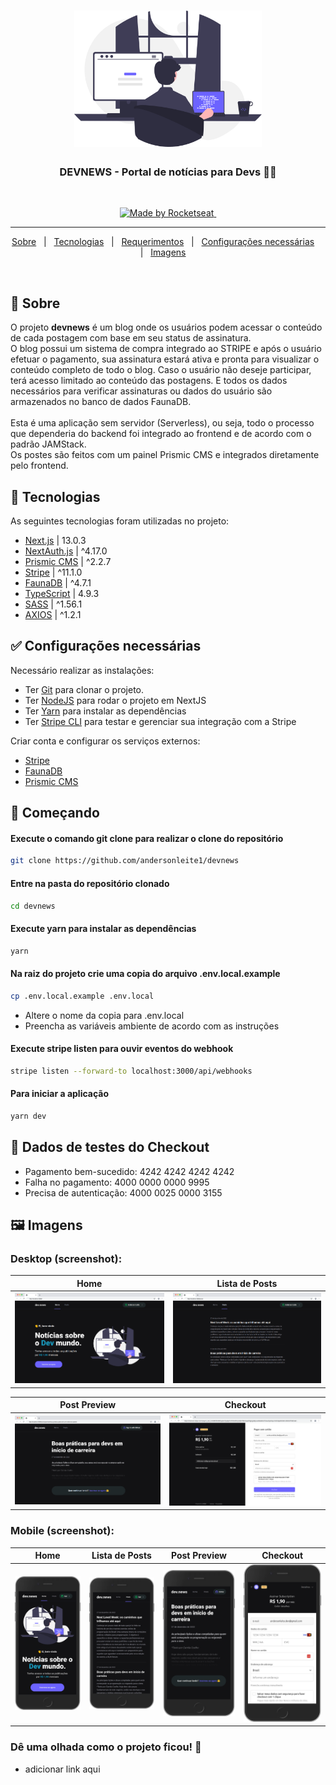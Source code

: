 <h1 align="center">

<img src="https://raw.githubusercontent.com/andersonleite1/devnews/082ab268a2cad1a04c0ecfc2b23d29352254f914/public/images/women.svg?token=ALM5YTWMRL767YM73VFFI5TDVWP4Q" alt="women coding" width="300px"/>

</h1>

  <h3 align="center">DEVNEWS - Portal de notícias para Devs 👨‍💻</h3>
  <br>

  <p align="center">
    <a href="https://rocketseat.com.br">
      <img alt="Made by Rocketseat" src="https://img.shields.io/badge/Proposto%20Por-Rocketseat-purple?style=square">
    </a>
    <a href="https://www.linkedin.com/in/andersonleitedev/">
      <img alt="" src="https://img.shields.io/badge/Resolvido%20Por-Anderson%20Leite-blue?style=square">
    </a>
  </p>

---

<p align="center">
  <a href="#dart-sobre">Sobre</a> &#xa0; | &#xa0; 
  <a href="#rocket-tecnologias">Tecnologias</a> &#xa0; | &#xa0;
  <a href="#white_check_mark-requerimentos">Requerimentos</a> &#xa0; | &#xa0;
  <a href="#checkered_flag-configurações-necessárias">Configurações necessárias</a> &#xa0; &#xa0; | &#xa0;
  <a href="#framed_picture-imagens">Imagens</a> &#xa0; &#xa0;
</p>

<br>

## :dart: Sobre ##

O projeto <strong>devnews</strong> é um blog onde os usuários podem acessar o conteúdo de cada postagem com base em seu status de assinatura.<br/>
O blog possui um sistema de compra integrado ao STRIPE e após o usuário efetuar o pagamento, sua assinatura estará ativa e pronta 
para visualizar o conteúdo completo de todo o blog. Caso o usuário não deseje participar, terá acesso limitado ao conteúdo das postagens. 
E todos os dados necessários para verificar assinaturas ou dados do usuário são armazenados no banco de dados FaunaDB.
<br>
<br>
Esta é uma aplicação sem servidor (Serverless), ou seja, todo o processo que dependeria do backend foi integrado ao frontend e de acordo com o padrão JAMStack.
<br>
Os postes são feitos com um painel Prismic CMS e integrados diretamente pelo frontend.

## :rocket: Tecnologias ##

As seguintes tecnologias foram utilizadas no projeto:

- [Next.js](https://nextjs.org/) | 13.0.3
- [NextAuth.js](https://next-auth.js.org/) | ^4.17.0
- [Prismic CMS](https://prismic.io/) | ^2.2.7
- [Stripe](https://stripe.com/) | ^11.1.0
- [FaunaDB](https://fauna.com/) | ^4.7.1
- [TypeScript](https://www.typescriptlang.org/) | 4.9.3
- [SASS](https://sass-lang.com/) | ^1.56.1
- [AXIOS](https://axios-http.com/) | ^1.2.1

## :white_check_mark: Configurações necessárias ##

<p>Necessário realizar as instalações:</p>

- Ter [Git](https://git-scm.com/) para clonar o projeto.
- Ter [NodeJS](https://nodejs.org/en/) para rodar o projeto em NextJS
- Ter [Yarn](https://yarnpkg.com/) para instalar as dependências
- Ter [Stripe CLI](https://stripe.com/docs/stripe-cli) para testar e gerenciar sua integração com a Stripe

<p>Criar conta e configurar os serviços externos:</p>

- [Stripe](https://stripe.com/)
- [FaunaDB](https://fauna.com/)
- [Prismic CMS](https://prismic.io/)

## :checkered_flag: Começando ##

#### Execute o comando git clone para realizar o clone do repositório

```bash
git clone https://github.com/andersonleite1/devnews
```

#### Entre na pasta do repositório clonado
```bash
cd devnews
```

#### Execute yarn para instalar as dependências
```bash
yarn
```


#### Na raiz do projeto crie uma copia do arquivo .env.local.example<br/>

```bash
cp .env.local.example .env.local
```
- Altere o nome da copia para .env.local<br/>
- Preencha as variáveis ambiente de acordo com as instruções

#### Execute stripe listen para ouvir eventos do webhook
```bash
stripe listen --forward-to localhost:3000/api/webhooks
```

#### Para iniciar a aplicação
```bash
yarn dev
```

## :test_tube: Dados de testes do Checkout

- Pagamento bem-sucedido: 4242 4242 4242 4242
- Falha no pagamento: 4000 0000 0000 9995
- Precisa de autenticação: 4000 0025 0000 3155

## :framed_picture: Imagens ##

### Desktop (screenshot):

| Home  | Lista de Posts | 
| --- | --- |
| <img src="screenshots/Home-dev-news.png" /> | <img src="screenshots/Posts-dev-news.png" /> | 

| Post Preview | Checkout |
| --- | --- |
| <img src="screenshots/Post-full-dev-news.png" /> | <img src="screenshots/Checkout-dev-news.png" /> |

### Mobile (screenshot):

| Home | Lista de Posts | Post Preview | Checkout |
| --- | --- | --- | --- |
| <img src="screenshots/home-mobile.png" width='275px' /> | <img src="screenshots/posts-mobile.png" width='275px' /> | <img src="screenshots/post-mobile.png" width='275px' /> | <img src="screenshots/checkout-mobile.png" width='275px' /> |


### Dê uma olhada como o projeto ficou! :eyes:
- adicionar link aqui

